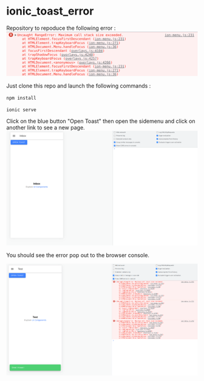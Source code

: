 # ionic_toast_error

Repository to repoduce the following error :
![Screenshot](screenshot.png)

Just clone this repo and launch the following commands :

`npm install`

`ionic serve`

Click on the blue button "Open Toast" then open the sidemenu and click on another link to see a new page. 
![Screenshot](screenshot2.png)


You should see the error pop out to the browser console. 

![Screenshot](screenshot3.png)
